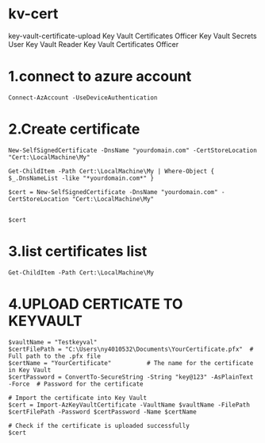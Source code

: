 # kv-cert
key-vault-certificate-upload
Key Vault Certificates Officer
Key Vault Secrets User
Key Vault Reader
Key Vault Certificates Officer


# 1.connect to azure account
    Connect-AzAccount -UseDeviceAuthentication
# 2.Create certificate
    New-SelfSignedCertificate -DnsName "yourdomain.com" -CertStoreLocation "Cert:\LocalMachine\My"
    
    Get-ChildItem -Path Cert:\LocalMachine\My | Where-Object { $_.DnsNameList -like "*yourdomain.com*" }
  
    $cert = New-SelfSignedCertificate -DnsName "yourdomain.com" -CertStoreLocation "Cert:\LocalMachine\My"


    $cert

# 3.list certificates list
    Get-ChildItem -Path Cert:\LocalMachine\My
# 4.UPLOAD CERTICATE TO KEYVAULT
    $vaultName = "Testkeyval"
    $certFilePath = "C:\Users\ny4010532\Documents\YourCertificate.pfx"  # Full path to the .pfx file
    $certName = "YourCertificate"          # The name for the certificate in Key Vault
    $certPassword = ConvertTo-SecureString -String "key@123" -AsPlainText -Force  # Password for the certificate

    # Import the certificate into Key Vault
    $cert = Import-AzKeyVaultCertificate -VaultName $vaultName -FilePath $certFilePath -Password $certPassword -Name $certName

    # Check if the certificate is uploaded successfully
    $cert
